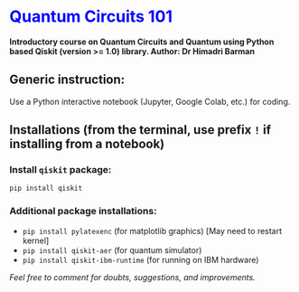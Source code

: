 # <font color=blue>Quantum Circuits 101</font>
**Introductory course on Quantum Circuits and Quantum  using  Python based Qiskit (version >= 1.0) library. Author: Dr Himadri Barman** 

## Generic instruction:
Use a Python interactive notebook (Jupyter, Google Colab, etc.) for coding.

## Installations (from the terminal, use prefix `!` if installing from a notebook)

### Install `qiskit` package:  

`pip install qiskit`

### Additional package installations: 

* `pip install pylatexenc` (for matplotlib graphics) [May need to restart kernel]
* `pip install qiskit-aer`   (for quantum simulator)
* `pip install qiskit-ibm-runtime` (for running on IBM hardware)

*Feel free to comment for doubts, suggestions, and improvements.*




